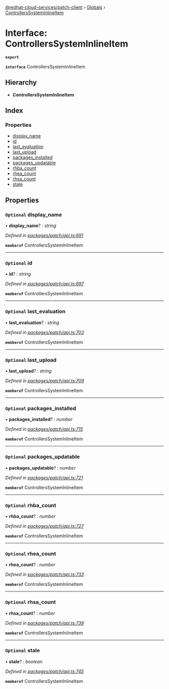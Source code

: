 [@redhat-cloud-services/patch-client](../README.md) › [Globals](../globals.md) › [ControllersSystemInlineItem](controllerssysteminlineitem.md)

# Interface: ControllersSystemInlineItem

**`export`** 

**`interface`** ControllersSystemInlineItem

## Hierarchy

* **ControllersSystemInlineItem**

## Index

### Properties

* [display_name](controllerssysteminlineitem.md#optional-display_name)
* [id](controllerssysteminlineitem.md#optional-id)
* [last_evaluation](controllerssysteminlineitem.md#optional-last_evaluation)
* [last_upload](controllerssysteminlineitem.md#optional-last_upload)
* [packages_installed](controllerssysteminlineitem.md#optional-packages_installed)
* [packages_updatable](controllerssysteminlineitem.md#optional-packages_updatable)
* [rhba_count](controllerssysteminlineitem.md#optional-rhba_count)
* [rhea_count](controllerssysteminlineitem.md#optional-rhea_count)
* [rhsa_count](controllerssysteminlineitem.md#optional-rhsa_count)
* [stale](controllerssysteminlineitem.md#optional-stale)

## Properties

### `Optional` display_name

• **display_name**? : *string*

*Defined in [packages/patch/api.ts:691](https://github.com/RedHatInsights/javascript-clients/blob/fcfdd3c/packages/patch/api.ts#L691)*

**`memberof`** ControllersSystemInlineItem

___

### `Optional` id

• **id**? : *string*

*Defined in [packages/patch/api.ts:697](https://github.com/RedHatInsights/javascript-clients/blob/fcfdd3c/packages/patch/api.ts#L697)*

**`memberof`** ControllersSystemInlineItem

___

### `Optional` last_evaluation

• **last_evaluation**? : *string*

*Defined in [packages/patch/api.ts:703](https://github.com/RedHatInsights/javascript-clients/blob/fcfdd3c/packages/patch/api.ts#L703)*

**`memberof`** ControllersSystemInlineItem

___

### `Optional` last_upload

• **last_upload**? : *string*

*Defined in [packages/patch/api.ts:709](https://github.com/RedHatInsights/javascript-clients/blob/fcfdd3c/packages/patch/api.ts#L709)*

**`memberof`** ControllersSystemInlineItem

___

### `Optional` packages_installed

• **packages_installed**? : *number*

*Defined in [packages/patch/api.ts:715](https://github.com/RedHatInsights/javascript-clients/blob/fcfdd3c/packages/patch/api.ts#L715)*

**`memberof`** ControllersSystemInlineItem

___

### `Optional` packages_updatable

• **packages_updatable**? : *number*

*Defined in [packages/patch/api.ts:721](https://github.com/RedHatInsights/javascript-clients/blob/fcfdd3c/packages/patch/api.ts#L721)*

**`memberof`** ControllersSystemInlineItem

___

### `Optional` rhba_count

• **rhba_count**? : *number*

*Defined in [packages/patch/api.ts:727](https://github.com/RedHatInsights/javascript-clients/blob/fcfdd3c/packages/patch/api.ts#L727)*

**`memberof`** ControllersSystemInlineItem

___

### `Optional` rhea_count

• **rhea_count**? : *number*

*Defined in [packages/patch/api.ts:733](https://github.com/RedHatInsights/javascript-clients/blob/fcfdd3c/packages/patch/api.ts#L733)*

**`memberof`** ControllersSystemInlineItem

___

### `Optional` rhsa_count

• **rhsa_count**? : *number*

*Defined in [packages/patch/api.ts:739](https://github.com/RedHatInsights/javascript-clients/blob/fcfdd3c/packages/patch/api.ts#L739)*

**`memberof`** ControllersSystemInlineItem

___

### `Optional` stale

• **stale**? : *boolean*

*Defined in [packages/patch/api.ts:745](https://github.com/RedHatInsights/javascript-clients/blob/fcfdd3c/packages/patch/api.ts#L745)*

**`memberof`** ControllersSystemInlineItem
